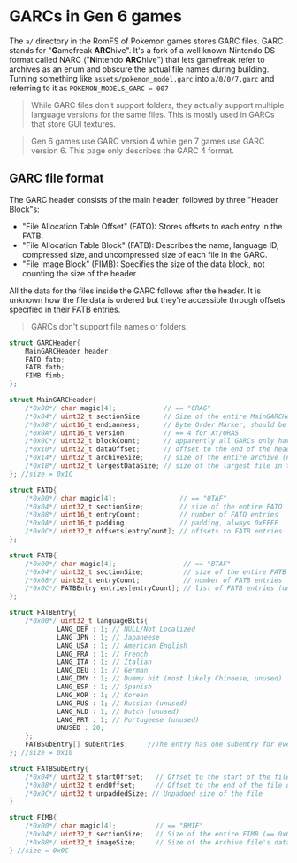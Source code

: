 # GARCs in Gen 6 games
The `a/` directory in the RomFS of Pokemon games stores GARC files. GARC stands for "**G**amefreak **ARC**hive". It's a fork of a well known Nintendo DS format called NARC ("**N**intendo **ARC**hive") that lets gamefreak refer to archives as an enum and obscure the actual file names during building. Turning something like `assets/pokemon_model.garc` into `a/0/0/7.garc` and referring to it as `POKEMON_MODELS_GARC = 007`

> While GARC files don't support folders, they actually support multiple language versions for the same files. This is mostly used in GARCs that store GUI textures.

>  Gen 6 games use GARC version 4 while gen 7 games use GARC version 6. This page only describes the GARC 4 format.

## GARC file format

The GARC header consists of the main header, followed by three "Header Block"s: 

- "File Allocation Table Offset" (FATO): Stores offsets to each entry in the FATB.
- "File Allocation Table Block" (FATB): Describes the name, language ID, compressed size, and uncompressed size of each file in the GARC.
- "File Image Block" (FIMB): Specifies the size of the data block, not counting the size of the header

All the data for the files inside the GARC follows after the header. It is unknown how the file data is ordered but they're accessible through offsets specified in their FATB entries.

> GARCs don't support file names or folders.

```c++
struct GARCHeader{
    MainGARCHeader header;
    FATO fato;
    FATB fatb;
    FIMB fimb;
};

struct MainGARCHeader{
    /*0x00*/ char magic[4];            // == "CRAG"
	/*0x04*/ uint32_t sectionSize      // Size of the entire MainGARCHeader, must be 0x1C
    /*0x08*/ uint16_t endianness;      // Byte Order Marker, should be read in an endianness that reads it as "0xFEFF" (GARC headers are always little endian(?))
    /*0x0A*/ uint16_t version;         // == 4 for XY/ORAS
    /*0x0C*/ uint32_t blockCount;      // apparently all GARCs only have 4 "blocks": GARC, FATO, FATB, FIMB
    /*0x10*/ uint32_t dataOffset;      // offset to the end of the header and the start of the data
    /*0x14*/ uint32_t archiveSize;     // size of the entire archive (not sure if header size is counted)
    /*0x18*/ uint32_t largestDataSize; // size of the largest file in the GARC. not sure why this is kept track of
}; //size = 0x1C

struct FATO{
    /*0x00*/ char magic[4];                // == "OTAF"
    /*0x04*/ uint32_t sectionSize;         // size of the entire FATO
    /*0x08*/ uint16_t entryCount;          // number of FATO entries
    /*0x0A*/ uint16_t padding;             // padding, always 0xFFFF
    /*0x0C*/ uint32_t offsets[entryCount]; // offsets to FATB entries
};

struct FATB{
    /*0x00*/ char magic[4];                 // == "BTAF"
    /*0x04*/ uint32_t sectionSize;          // size of the entire FATB
    /*0x08*/ uint32_t entryCount;           // number of FATB entries
    /*0x0C*/ FATBEntry entries[entryCount]; // list of FATB entries (unsure if stored inside FATB's header or further deep inside the file)
}; 

struct FATBEntry{
    /*0x00*/ uint32_t languageBits{
        	LANG_DEF : 1; // NULL/Not Localized
        	LANG_JPN : 1; // Japaneese
        	LANG_USA : 1; // American English
        	LANG_FRA : 1; // French
        	LANG_ITA : 1; // Italian
        	LANG_DEU : 1; // German
        	LANG_DMY : 1; // Dummy bit (most likely Chineese, unused)
        	LANG_ESP : 1; // Spanish
        	LANG_KOR : 1; // Korean
        	LANG_RUS : 1; // Russian (unused)
        	LANG_NLD : 1; // Dutch (unused)
        	LANG_PRT : 1; // Portugeese (unused)
        	UNUSED : 20;
    };
    FATBSubEntry[] subEntries;     //The entry has one subentry for every language ID
}; //size = 0x10

struct FATBSubEntry{
    /*0x04*/ uint32_t startOffset;   // Offset to the start of the file data 
    /*0x08*/ uint32_t endOffset;     // Offset to the end of the file data
    /*0x0C*/ uint32_t unpaddedSize; // Unpadded size of the file 
}

struct FIMB{
    /*0x00*/ char magic[4];          // == "BMIF"
    /*0x04*/ uint32_t sectionSize;   // Size of the entire FIMB (== 0x0C)
    /*0x08*/ uint32_t imageSize;     // Size of the Archive file's data section
} //size = 0x0C
```


